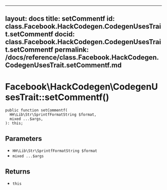 
***

layout: docs
title: setCommentf
id: class.Facebook.HackCodegen.CodegenUsesTrait.setCommentf
docid: class.Facebook.HackCodegen.CodegenUsesTrait.setCommentf
permalink: /docs/reference/class.Facebook.HackCodegen.CodegenUsesTrait.setCommentf.md
---







# Facebook\\HackCodegen\\CodegenUsesTrait::setCommentf()




``` Hack
public function setCommentf(
  HH\Lib\Str\SprintfFormatString $format,
  mixed ...$args,
): this;
```




## Parameters




+ ` HH\Lib\Str\SprintfFormatString $format `
+ ` mixed ...$args `




## Returns




* ` this `